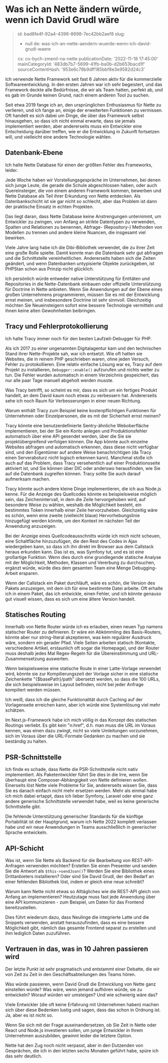 Was ich an Nette ändern würde, wenn ich David Grudl wäre
========================================================

> id: bad8fe4f-92a4-4396-8698-7ec42bb2aef8
> slug:
> 	- null
> 	de: was-ich-an-nette-aendern-wuerde-wenn-ich-david-grudl-waere
> 
> cs: co-bych-zmenil-na-nette
> publicationDate: '2022-11-18 17:45:00'
> mainCategoryId: '483db7b7-5699-41fb-ba0b-d2b653bacd1f'
> sourceContentHash: '953e6c78b9dff185bbf8e3e9582d24c3'

Ich verwende Nette Framework seit fast 6 Jahren aktiv für die kommerzielle Softwareentwicklung. In den ersten Jahren war ich sehr begeistert, und das Framework deckte alle Bedürfnisse, die wir als Team hatten, perfekt ab, und es gab im Grunde keinen Grund, nach einem anderen Tool zu suchen.

Seit etwa 2019 fange ich an, den ursprünglichen Enthusiasmus für Nette zu verlieren, und ich fange an, einige der erweiterten Funktionen zu vermissen. Oft handelt es sich dabei um Dinge, die über das Framework selbst hinausgehen, so dass ich nicht einmal erwarte, dass sie jemals implementiert werden, aber andererseits muss ein Entwickler eine Entscheidung darüber treffen, wie er die Entwicklung in Zukunft fortsetzen will, und vielleicht eine andere Technologie wählen.

Datenbank-Ebene
-----------------

Ich halte Nette Database für einen der größten Fehler des Frameworks, leider.

Jede Woche haben wir Vorstellungsgespräche im Unternehmen, bei denen sich junge Leute, die gerade die Schule abgeschlossen haben, oder auch Quereinsteiger, die von einem anderen Framework kommen, bewerben und Nette Database als Teil ihrer Erkundung von Nette entdecken. Als Datenbankschicht ist sie gar nicht so schlecht, aber das Problem ist dann der praktische Einsatz in echten Projekten.

Das liegt daran, dass Nette Database keine Anstrengungen unternimmt, um Entwickler zu zwingen, von Anfang an strikte Datentypen zu verwenden, Spalten und Relationen zu benennen, Abfrage- (Repository-) Methoden von Modellen zu trennen und andere kleine Nuancen, die insgesamt viel bewirken.

Viele Jahre lang habe ich die Dibi-Bibliothek verwendet, die zu ihrer Zeit eine große Rolle spielte. Damit konnte man die Datenbank sehr gut abfragen und die Schnittstelle vereinheitlichen. Andererseits haben sich die Zeiten geändert, und wenn Datenbanken untypisierte Objekte zurückgeben, ist PHPStan schon aus Prinzip nicht glücklich.

Ich persönlich würde entweder native Unterstützung für Entitäten und Repositories in die Nette-Datenbank einbauen oder offizielle Unterstützung für Doctrine in Nette anbieten. Wenn Sie Anwendungen auf der Ebene eines großen Unternehmens programmieren, müssen Sie es mit der Entwicklung ernst meinen, und insbesondere Doctrine ist sehr sinnvoll. Gleichzeitig möchten Sie Neueinsteigern sofort eine bessere Technologie vermitteln und ihnen keine alten Gewohnheiten beibringen.

Tracy und Fehlerprotokollierung
---------------------

Ich halte Tracy immer noch für den besten Laufzeit-Debugger für PHP.

Als ich 2017 zu einer ungenannten Digitalagentur kam und den technischen Stand ihrer Nette-Projekte sah, war ich entsetzt. Wie oft hatten sie Websites, die in reinem PHP geschrieben waren, ohne jeden Versuch, Fehler zu protokollieren. Eine relativ einfache Lösung war es, Tracy auf dem Projekt zu installieren, `Debugger::enable()` aufzurufen und nichts weiter zu tun. Die Fehler wurden automatisch in einem Verzeichnis gespeichert, das nur alle paar Tage manuell abgeholt werden musste.

Was Tracy betrifft, so scheint es mir, dass es sich um ein fertiges Produkt handelt, an dem David kaum noch etwas zu verbessern hat. Andererseits sehe ich noch Raum für Verbesserungen in einer neuen Richtung.

Warum enthält Tracy zum Beispiel keine kostenpflichtigen Funktionen für Unternehmen oder Einzelpersonen, die es mit der Sicherheit ernst meinen?

Tracy könnte eine benutzerdefinierte Sentry-ähnliche Weboberfläche implementieren, bei der Sie ein Konto anlegen und Produktionsfehler automatisch über eine API gesendet werden, über die Sie sie projektübergreifend verfolgen können. Die App könnte auch einzelne Websites abfragen und automatisch erkennen, dass diese nicht verfügbar sind, und den Eigentümer auf andere Weise benachrichtigen (da Tracy einen Serverabsturz nicht logisch erkennen kann). Manchmal stoße ich auch auf das Problem, dass Tracy versehentlich auf einer Produktionsseite aktiviert ist, und Sie können über DIC oder anderswo herausfinden, wie Sie auf die Datenbank zugreifen können. Tracy sollte Sie auch darauf aufmerksam machen.

Tracy könnte auch andere kleine Dinge implementieren, die ich aus Node.js kenne. Für die Anzeige des Quellcodes könnte es beispielsweise möglich sein, das Zeichenintervall, in dem die Zeile hervorgehoben wird, auf besondere Weise zu wählen, weshalb die Möglichkeit besteht, ein bestimmtes Token innerhalb einer Zeile hervorzuheben. Gleichzeitig wäre es schön, wenn eine zweite (vielleicht blaue) Hervorhebungslinie hinzugefügt werden könnte, um den Kontext im nächsten Teil der Anwendung anzuzeigen.

Bei der Anzeige eines Quellcodeausschnitts würde ich mich nicht scheuen, eine Schaltfläche hinzuzufügen, die den Rest des Codes in Ajax wiedergeben kann, so dass ich ihn direkt im Browser aus dem Callstack heraus erkunden kann. Das ist es, was Symfony tut, und es ist eine großartige Funktion. Wenn dies durch eine grundlegende statische Analyse mit der Möglichkeit, Methoden, Klassen und Vererbung zu durchsuchen, ergänzt würde, würde dies dem gesamten Team eine Menge Debugging-Arbeit ersparen.

Wenn der Callstack ein Paket durchläuft, wäre es schön, die Version des Pakets anzuzeigen, mit dem ich für eine bestimmte Datei arbeite. Oft erhalte ich in einem Paket, das ich entwickle, einen Fehler, und ich könnte genauso gut visuell wissen, dass es sich um eine ältere Version handelt.

Statisches Routing
----------------

Innerhalb von Nette Router würde ich es erlauben, einen neuen Typ namens statischer Router zu definieren. Er wäre ein Abkömmling des Basis-Routers, könnte aber nur string-literal akzeptieren, was kein regulärer Ausdruck wäre, sondern ein gerader Pfad. Viele Seiten arbeiten statisch (Kontakte, verschiedene Artikel, erstaunlich oft sogar die Homepage), und der Router muss deshalb jedes Mal Regex-Regeln für die Übereinstimmung und URL-Zusammensetzung auswerten.

Wenn beispielsweise eine statische Route in einer Latte-Vorlage verwendet wird, könnte sie zur Kompilierungszeit der Vorlage sicher in eine statische Zeichenkette "{$basePath}/path" übersetzt werden, so dass die 100 URLs, die sich beispielsweise im Layout befinden, nicht bei jeder Anfrage kompiliert werden müssen.

Ich weiß, dass ich die gleiche Funktionalität durch Caching auf der Vorlagenseite erreichen kann, aber ich würde eine Systemlösung viel mehr schätzen.

Im Next.js-Framework habe ich mich völlig in das Konzept des statischen Routings verliebt. Es gibt kein "n:href", d.h. man muss die URL im Voraus kennen, was einen dazu zwingt, nicht so viele Umleitungen vorzunehmen, sich im Voraus über die URL-Formate Gedanken zu machen und sie beständig zu halten.

PSR-Schnittstelle
------------

Ich finde es schade, dass Nette die PSR-Schnittstelle nicht nativ implementiert. Als Paketentwickler führt Sie dies in die Irre, wenn Sie überhaupt eine Composer-Abhängigkeit von Nette definieren wollen. Einerseits löst Nette viele Probleme für Sie, andererseits wissen Sie, dass Sie es danach einfach nicht mehr ersetzen werden. Mehr als einmal habe ich mich dabei ertappt, dass ich lieber Symfony, Laravel oder eine ganz andere generische Schnittstelle verwendet habe, weil es keine generische Schnittstelle gibt.

Die fehlende Unterstützung generischer Standards für die künftige Portabilität ist der Hauptgrund, warum ich Nette 2022 komplett verlassen habe und wir neue Anwendungen in Teams ausschließlich in generischer Sprache entwickeln.

API-Schicht
----------

Was ist, wenn Sie Nette als Backend für die Bearbeitung von REST-API-Anfragen verwenden möchten? Erstellen Sie einen Presenter und senden Sie die Antwort als `$this->sendJson()`? Werden Sie eine Bibliothek eines Drittanbieters installieren? Oder sind Sie David Grudl, der den Bedarf an einer fehlenden Bibliothek löst, indem er gleich eine neue schreibt?

Warum kann Nette nicht etwas so Alltägliches wie die REST-API gleich von Anfang an implementieren? Heutzutage muss fast jede Anwendung über eine API kommunizieren - zum Beispiel, um Daten für das Frontend bereitzustellen.

Dies führt wiederum dazu, dass Neulinge die integrierte Latte und die Snippets verwenden, anstatt herauszufinden, dass es eine bessere Möglichkeit gibt, nämlich das gesamte Frontend separat zu erstellen und ihm lediglich Daten zuzuführen.

Vertrauen in das, was in 10 Jahren passieren wird
-------------------------

Der letzte Punkt ist sehr pragmatisch und entstammt einer Debatte, die wir von Zeit zu Zeit in den Geschäftsabteilungen des Teams hören.

Was würde passieren, wenn David Grudl die Entwicklung von Nette ganz einstellen würde? Was wäre, wenn jemand aufhören würde, sie zu entwickeln? Worauf würden wir umsteigen? Und wie schwierig wäre das?

Viele Entwickler (die oft keine Erfahrung mit Unternehmen haben) machen sich über diese Bedenken lustig und sagen, dass das schon in Ordnung ist. Ja, aber es ist nicht so.

Wenn Sie sich mit der Frage auseinandersetzen, ob Sie Zeit in Nette oder React und Node.js investieren sollen, um junge Entwickler in Ihrem Unternehmen auszubilden, gewinnt leider die letztere Option.

Nette hat den Zug noch nicht verpasst, aber in den Dutzenden von Gesprächen, die ich in den letzten sechs Monaten geführt habe, spüre ich das sehr deutlich.
